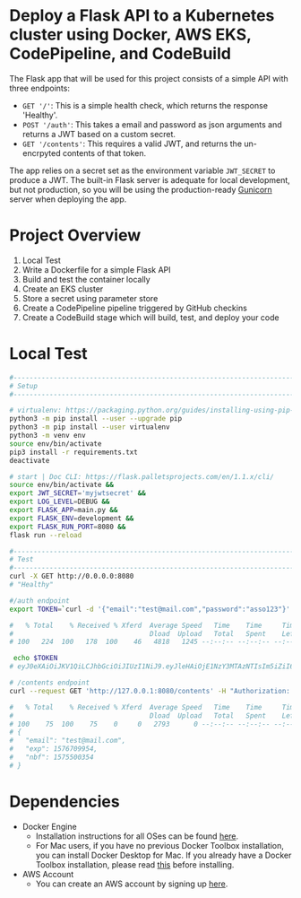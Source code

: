 # Deploy a Flask API to a Kubernetes cluster using Docker, AWS EKS, CodePipeline, and CodeBuild

The Flask app that will be used for this project consists of a simple API with three endpoints:

- `GET '/'`: This is a simple health check, which returns the response 'Healthy'.
- `POST '/auth'`: This takes a email and password as json arguments and returns a JWT based on a custom secret.
- `GET '/contents'`: This requires a valid JWT, and returns the un-encrpyted contents of that token.

The app relies on a secret set as the environment variable `JWT_SECRET` to produce a JWT. The built-in Flask server is adequate for local development, but not production, so you will be using the production-ready [Gunicorn](https://gunicorn.org/) server when deploying the app.

# Project Overview

1. Local Test
2. Write a Dockerfile for a simple Flask API
3. Build and test the container locally
4. Create an EKS cluster
5. Store a secret using parameter store
5. Create a CodePipeline pipeline triggered by GitHub checkins
6. Create a CodeBuild stage which will build, test, and deploy your code

# Local Test

```bash
#------------------------------------------------------------------------------
# Setup
#------------------------------------------------------------------------------

# virtualenv: https://packaging.python.org/guides/installing-using-pip-and-virtual-environments/
python3 -m pip install --user --upgrade pip
python3 -m pip install --user virtualenv
python3 -m venv env
source env/bin/activate
pip3 install -r requirements.txt
deactivate

# start | Doc CLI: https://flask.palletsprojects.com/en/1.1.x/cli/
source env/bin/activate &&
export JWT_SECRET='myjwtsecret' &&
export LOG_LEVEL=DEBUG &&
export FLASK_APP=main.py &&
export FLASK_ENV=development &&  
export FLASK_RUN_PORT=8080 &&
flask run --reload

#------------------------------------------------------------------------------
# Test
#------------------------------------------------------------------------------
curl -X GET http://0.0.0.0:8080
# "Healthy"

#/auth endpoint
export TOKEN=`curl -d '{"email":"test@mail.com","password":"asso123"}' -H "Content-Type: application/json" -X POST localhost:8080/auth  | jq -r '.token'`

#   % Total    % Received % Xferd  Average Speed   Time    Time     Time  Current
#                                  Dload  Upload   Total   Spent    Left  Speed
# 100   224  100   178  100    46   4818   1245 --:--:-- --:--:-- --:--:--  4810

 echo $TOKEN
# eyJ0eXAiOiJKV1QiLCJhbGciOiJIUzI1NiJ9.eyJleHAiOjE1NzY3MTAzNTIsIm5iZiI6MTU3NTUwMDc1MiwiZW1haWwiOiJ0ZXN0QG1haWwuY29tIn0.xqT8qMZVGwLfDiO5354I1sIOZTV4XET7LaIXiqZXjog

# /contents endpoint
curl --request GET 'http://127.0.0.1:8080/contents' -H "Authorization: Bearer ${TOKEN}" | jq .

#   % Total    % Received % Xferd  Average Speed   Time    Time     Time  Current
#                                  Dload  Upload   Total   Spent    Left  Speed
# 100    75  100    75    0     0   2793      0 --:--:-- --:--:-- --:--:--  2884
# {
#   "email": "test@mail.com",
#   "exp": 1576709954,
#   "nbf": 1575500354
# }

```

# Dependencies

- Docker Engine
    - Installation instructions for all OSes can be found [here](https://docs.docker.com/install/).
    - For Mac users, if you have no previous Docker Toolbox installation, you can install Docker Desktop for Mac. If you already have a Docker Toolbox installation, please read [this](https://docs.docker.com/docker-for-mac/docker-toolbox/) before installing.
 - AWS Account
     - You can create an AWS account by signing up [here](https://aws.amazon.com/#).
